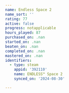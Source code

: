 ```yaml
---
name: Endless Space 2
name_sort: ''
rating: 77
active: false
progress: notapplicable
hours_played: 87
purchased_on: .nan
started_on: .nan
beaten_on: .nan
completed_on: .nan
mastered_on: .nan
identifiers:
  - type: steam
    appid: '392110'
    name: ENDLESS™ Space 2
    synced_on: '2024-08-30'

---
```

